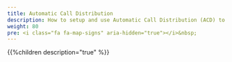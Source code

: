 ```yaml
---
title: Automatic Call Distribution
description: How to setup and use Automatic Call Distribution (ACD) to automate inbound call routing using custom prompts, Music on Hold (MoH), Interactive Voice Response Menus (IVR) and Skills Based Routing. 
weight: 80
pre: <i class="fa fa-map-signs" aria-hidden="true"></i>&nbsp;
---
```


{{%children description="true" %}}